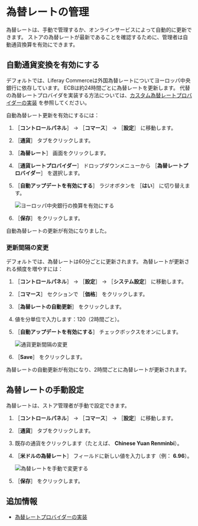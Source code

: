 # 為替レートの管理

為替レートは、手動で管理するか、オンラインサービスによって自動的に更新できます。 ストアの為替レートが最新であることを確認するために、管理者は自動通貨換算を有効にできます。

## 自動通貨変換を有効にする

デフォルトでは、Liferay Commerceは外国為替レートについてヨーロッパ中央銀行に依存しています。 ECBは約24時間ごとに為替レートを更新します。 代替の為替レートプロバイダを実装する方法については、[カスタム為替レートプロバイダーの実装](../../developer-guide/sales/implementing-an-exchange-rate-provider.md) を参照してください。

自動為替レート更新を有効にするには：

1. ［**コントロールパネル**］ → ［**コマース**］ → ［**設定**］ に移動します。
1. ［**通貨**］ タブをクリックします。
1. ［**為替レート**］ 画面をクリックします。
1. ［**通貨レートプロバイダー**］ ドロップダウンメニューから ［**為替レートプロバイダー**］ を選択します。
1. ［**自動アップデートを有効にする**］ ラジオボタンを ［**はい**］ に切り替えます。

    ![ヨーロッパ中央銀行の換算を有効にする](./managing-exchange-rates/images/01.png)

1. ［**保存**］ をクリックします。

自動為替レートの更新が有効になりました。

### 更新間隔の変更

デフォルトでは、為替レートは60分ごとに更新されます。 為替レートが更新される頻度を増やすには：

1. ［**コントロールパネル**］ → ［**設定**］ → ［**システム設定**］ に移動します。
1. ［**コマース**］ セクションで ［**価格**］ をクリックします。
1. ［**為替レートの自動更新**］ をクリックします。
1. 値を分単位で入力します：120（2時間ごと）。
1. ［**自動アップデートを有効にする**］ チェックボックスをオンにします。

    ![通貨更新間隔の変更](./managing-exchange-rates/images/02.png)

1. ［**Save**］ をクリックします。

為替レートの自動更新が有効になり、2時間ごとに為替レートが更新されます。

## 為替レートの手動設定

為替レートは、ストア管理者が手動で設定できます。

1. ［**コントロールパネル**］ → ［**コマース**］ → ［**設定**］ に移動します。
1. ［**通貨**］ タブをクリックします。
1. 既存の通貨をクリックします（たとえば、 **Chinese Yuan Renminbi**）。
1. ［**米ドルの為替レート**］ フィールドに新しい値を入力します（例： **6.96**）。

    ![為替レートを手動で変更する](./managing-exchange-rates/images/03.png)

1. ［**保存**］ をクリックします。

## 追加情報

* [為替レートプロバイダーの実装](../../developer-guide/sales/implementing-an-exchange-rate-provider.md)
